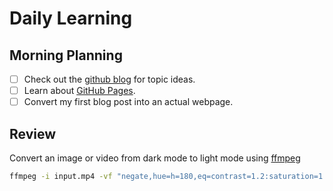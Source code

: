 # Daily Learning

## Morning Planning

- [ ] Check out the [github blog](https://github.blog/) for topic ideas.
- [ ] Learn about [GitHub Pages](https://skills.github/com/#first-day-on-github).
- [ ] Convert my first blog post into an actual webpage.

## Review

Convert an image or video from dark mode to light mode using [ffmpeg](https://www.ffmpeg.org)

```bash
ffmpeg -i input.mp4 -vf "negate,hue=h=180,eq=contrast=1.2:saturation=1.1" output.mp4
```
